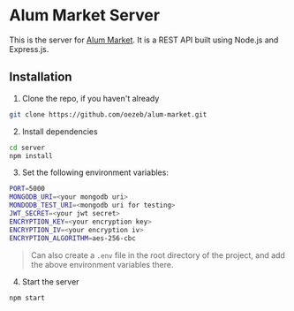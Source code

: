 # Alum Market Server

This is the server for [Alum Market](../README.md). It is a REST API built using Node.js and Express.js.

## Installation

1. Clone the repo, if you haven't already
```sh
git clone https://github.com/oezeb/alum-market.git
```
2. Install dependencies
```sh
cd server
npm install
```
3. Set the following environment variables:
```sh
PORT=5000
MONGODB_URI=<your mongodb uri>
MONDODB_TEST_URI=<mongodb uri for testing>
JWT_SECRET=<your jwt secret>
ENCRYPTION_KEY=<your encryption key>
ENCRYPTION_IV=<your encryption iv>
ENCRYPTION_ALGORITHM=aes-256-cbc
```
> Can also create a `.env` file in the root directory of the project, and add the above environment variables there.
4. Start the server
```sh
npm start
```
